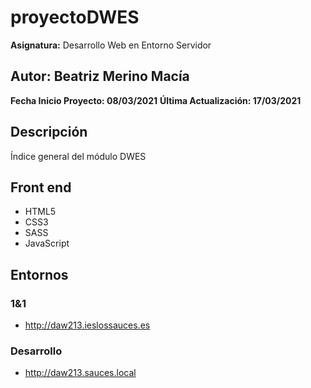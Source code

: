 # proyectoDWES

**Asignatura:** Desarrollo Web en Entorno Servidor

## Autor: Beatriz Merino Macía

**Fecha Inicio Proyecto: 08/03/2021**
**Última Actualización: 17/03/2021**


## Descripción
Índice general del módulo DWES

## Front end
- HTML5
- CSS3
- SASS
- JavaScript

## Entornos
### 1&1
-  http://daw213.ieslossauces.es
### Desarrollo
-  http://daw213.sauces.local
